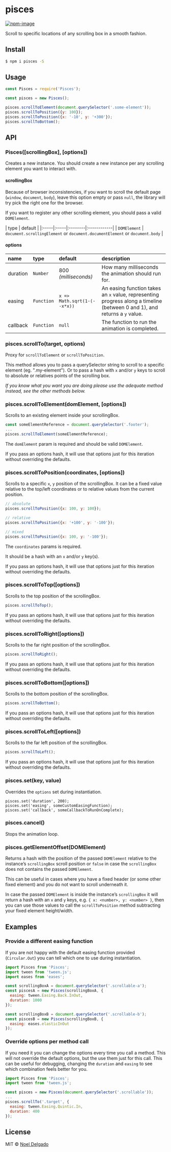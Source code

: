# pisces

[![npm-image](https://img.shields.io/npm/v/pisces.svg?style=flat-square)](https://www.npmjs.com/package/pisces)


Scroll to specific locations of any scrolling box in a smooth fashion.

## Install
```sh
$ npm i pisces -S
```

## Usage
```js
const Pisces = require('Pisces');

const pisces = new Pisces();

pisces.scrollToElement(document.querySelector('.some-element'));
pisces.scrollToPosition({y: 100});
pisces.scrollToPosition({x: '-10', y: '+300'});
pisces.scrollToBottom();
```

## API
### Pisces([scrollingBox], [options])

Creates a new instance. You should create a new instance per any scrolling element you want to interact with.

#### scrollingBox
Because of browser inconsistencies, if you want to scroll the default page (`window`, `document`, `body`), leave this option empty or pass `null`, the library will try pick the right one for the browser.

If you want to register any other scrolling element, you should pass a valid `DOMElement`.

| type | default |
|:-----|:-----|:--------|:------------|
| `DOMElement` | `document.scrollingElement` or `document.documentElement` or `document.body` |

#### options

| name | type | default | description |
|:-----|:-----|:--------|:------------|
| duration | `Number` | 800 *(milliseconds)* |  How many milliseconds the animation should run for. |
| easing | `Function` | `x => Math.sqrt(1-(--x*x))` | An easing function takes an `x` value, representing progress along a timeline (between 0 and 1), and returns a `y` value. |
| callback | `Function` | `null` | The function to run the animation is completed.

### pisces.scrollTo(target, options)

Proxy for `scrollToElement` or `scrollToPosition`.

This method allows you to pass a querySelector string to scroll to a specific element (eg. ".my-element"). Or to pass a hash with `x` and/or `y` keys to scroll to absolute or relatives points of the scrolling box.

*If you know what you want you are doing please use the adequate method instead, see the other methods below.*

### pisces.scrollToElement(domElement, [options])

Scrolls to an existing element inside your scrollingBox.

```js
const someElementReference = document.querySelector('.footer');
...
pisces.scrollToElement(someElementReference);
```

The `domElement` param is required and should be valid `DOMElement`.

If you pass an options hash, it will use that options just for this iteration without overriding the defaults.

### pisces.scrollToPosition(coordinates, [options])

Scrolls to a specific `x`, `y` position of the scrollingBox. It can be a fixed value relative to the top/left coordinates or to relative values from the current position.

```js
// absolute
pisces.scrollToPosition({x: 100, y: 100});

// relative
pisces.scrollToPosition({x: '+100', y: '-100'});

// mixed
pisces.scrollToPosition({x: 100, y: '-100'});
```

The `coordinates` params is required.

It should be a hash with an `x` and/or `y` key(s).

If you pass an options hash, it will use that options just for this iteration without overriding the defaults.

### pisces.scrollToTop([options])

Scrolls to the top position of the scrollingBox.

```js
pisces.scrollToTop();
```

If you pass an options hash, it will use that options just for this iteration without overriding the defaults.

### pisces.scrollToRight([options])

Scrolls to the far right position of the scrollingBox.

```js
pisces.scrollToRight();
```

If you pass an options hash, it will use that options just for this iteration without overriding the defaults.

### pisces.scrollToBottom([options])

Scrolls to the bottom position of the scrollingBox.

```js
pisces.scrollToBottom();
```

If you pass an options hash, it will use that options just for this iteration without overriding the defaults.

### pisces.scrollToLeft([options])

Scrolls to the far left position of the scrollingBox.

```js
pisces.scrollToLeft();
```

If you pass an options hash, it will use that options just for this iteration without overriding the defaults.

### pisces.set(key, value)

Overrides the `options` set during instantiation.

```
pisces.set('duration', 200);
pisces.set('easing', someCustomEasingFunction);
pisces.set('callback', someCallbackToRunOnComplete);
```

### pisces.cancel()

Stops the animation loop.

### pisces.getElementOffset(DOMElement)

Returns a hash with the position of the passed `DOMElement` relative to the instance’s `scrollingBox` scroll position or `false` in case the `scrollingBox` does not contains the passed `DOMElement`.

This can be useful in cases where you have a fixed header (or some other fixed element) and you do not want to scroll underneath it.

In case the passed `DOMElement` is inside the instance’s `scrollingBox` it will return a hash with an `x` and `y` keys, e.g. `{ x: <number>, y: <number> }`, then you can use those values to call the `scrollToPosition` method subtracting your fixed element height/width. 

## Examples

### Provide a different easing function

If you are not happy with the default easing function provided (`Circular.Out`) you can tell which one to use during instantiation.

```js
import Pisces from 'Pisces';
import tween from 'tween.js';
import eases from 'eases';

const scrollingBoxA = document.querySelector('.scrollable-a');
const piscesA = new Pisces(scrollingBoxA, {
  easing: tween.Easing.Back.InOut,
  duration: 1000
});

const scrollingBoxB = document.querySelector('.scrollable-b');
const piscesB = new Pisces(scrollingBoxB, {
  easing: eases.elasticInOut
});
```

### Override options per method call

If you need it you can change the options every time you call a method. This will not override the default options, but the use them just for this call. This can be useful for debugging, changing the `duration` and `easing` to see which combination feels better for you.

```js
import Pisces from 'Pisces';
import tween from 'tween.js';

const pisces = new Pisces(document.querySelector('.scrollable'));
...
pisces.scrollTo('.target', {
  easing: tween.Easing.Quintic.In,
  duration: 400
});

```

## License
MIT © [Noel Delgado](http://pixelia.me/)
